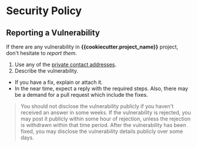 # Security Policy

## Reporting a Vulnerability

If there are any vulnerability in **{{cookiecutter.project_name}}** project, don't hesitate to _report them_.

1. Use any of the [private contact addresses](https://github.com/{{cookiecutter.github_username}}/{{cookiecutter.repo_slug}}#support).
2. Describe the vulnerability.

- If you have a fix, explain or attach it.
- In the near time, expect a reply with the required steps. Also, there may be a demand for a pull request which include the fixes.

> You should not disclose the vulnerability publicly if you haven't received an answer in some weeks.
> If the vulnerability is rejected, you may post it publicly within some hour of rejection, unless the rejection is withdrawn within that time period.
> After the vulnerability has been fixed, you may disclose the vulnerability details publicly over some days.
